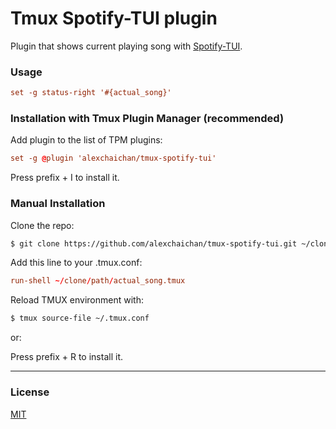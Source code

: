 # Tmux Spotify-TUI plugin

Plugin that shows current playing song with [Spotify-TUI](https://github.com/Rigellute/spotify-tui).

### Usage

```tmux.conf
set -g status-right '#{actual_song}'
```

### Installation with Tmux Plugin Manager (recommended)

Add plugin to the list of TPM plugins:

```tmux.conf
set -g @plugin 'alexchaichan/tmux-spotify-tui'
```

Press prefix + I to install it.

### Manual Installation

Clone the repo:

```bash
$ git clone https://github.com/alexchaichan/tmux-spotify-tui.git ~/clone/path
```

Add this line to your .tmux.conf:

```tmux.conf
run-shell ~/clone/path/actual_song.tmux
```

Reload TMUX environment with:

```bash
$ tmux source-file ~/.tmux.conf
```

or:

Press prefix + R to install it.

<!-- ### Configurations -->

___

### License

[MIT](LICENSE)
